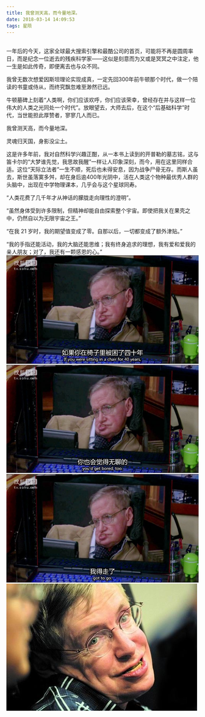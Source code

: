 ```yaml
---
title: 我曾测天高，而今量地深。
date: 2018-03-14 14:09:53
tags: 星陨
---
```


<br>
一年后的今天，这家全球最大搜索引擎和最酷公司的首页，可能将不再是圆周率日，而是纪念一位逝去的残疾科学家——这似是刻意而为又或是冥冥之中注定，他一生是如此传奇，即便离去也与众不同。



我曾无数次想爱因斯坦理论实现成真，一定先回300年前牛顿那个时代，做一个陪读的书童或侍从，而终究飘忽难至渺然已远。



牛顿墓碑上刻着“人类啊，你们应该欢呼，你们应该荣幸，曾经存在并与这样一位伟大的人类之光同处一个时代”。放眼望去，大师去后，在这个“后基础科学”时代，当世能担此厚赞者，寥寥几人而已。



我曾测天高，而今量地深。

灵魂归天国，身影没尘土。



这是许多年前，我对自然科学兴趣正酣，从一本书上读到的开普勒的墓志铭，这与笛卡尔的“大梦谁先觉，我思故我醒”一样让人印象深刻，而今，用在这里同样合适。这位“天际立法者”一生不顺，死后也未得安息，因为战争尸骨无存。而斯人虽去，斯世虽落寞多舛，却在身后逾400年光阴中，活在人类这个物种最优秀人群的头脑中，出现在中学物理课本，几乎会与这个星球同寿。



“人类花费了几千年才从神话的朦胧走向理性的澄明”。



“虽然身体受到许多限制，但精神却能自由探索整个宇宙。即使把我关在果壳之中，仍然自以为无限宇宙之王。”



“在我 21 岁时，我的期望值变成了零。自那以后，一切都变成了额外津贴。”



“我的手指还能活动，我的大脑还能思维；我有终身追求的理想，我有爱和爱我的亲人朋友；对了，我还有一颗感恩的心。”
![图](我曾测天高，而今量地深。/1.jpg)
![图](我曾测天高，而今量地深。/2.jpg)
![图](我曾测天高，而今量地深。/3.jpg)
![图](我曾测天高，而今量地深。/4.jpg)